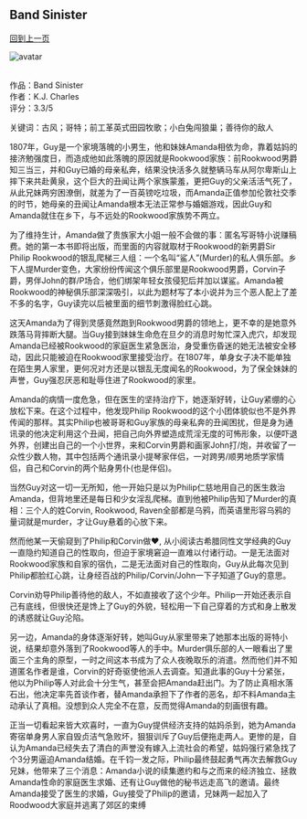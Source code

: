 ## Band Sinister
[回到上一页](https://boheme13.github.io/Reviews/)  &nbsp;&nbsp;

![avatar](https://m.media-amazon.com/images/I/51AGjaMqTCL._SL500_.jpg)
<br>
<br>

作品：Band Sinister<br>
作者：K.J. Charles<br>
评分：3.3/5<br>

关键词：古风；哥特；前工革英式田园牧歌；小白兔闯狼巢；善待你的敌人

1807年，Guy是一个家境落魄的小男生，他和妹妹Amanda相依为命，靠着姑妈的接济勉强度日，而造成他如此落魄的原因就是Rookwood家族：前Rookwood男爵知三当三，并和Guy已婚的母亲私奔，结果没快活多久就整辆马车从阿尔卑斯山上摔下来共赴黄泉，这个巨大的丑闻让两个家族蒙羞，更把Guy的父亲活活气死了，从此兄妹两穷困潦倒，就差为了一百英镑吃垃圾，而Amanda正值参加伦敦社交季的时节，她母亲的丑闻让Amanda根本无法正常参与婚姻游戏，因此Guy和Amanda就住在乡下，与不远处的Rookwood家族势不两立。

为了维持生计，Amanda做了贵族家大小姐一般不会做的事：匿名写哥特小说赚稿费。她的第一本书即将出版，而里面的内容就取材于Rookwood的新男爵Sir Philip Rookwood的银乱爬梯三人组：一个名叫“鲨人”(Murder)的私人俱乐部。乡下人提Murder变色，大家纷纷传闻这个俱乐部里是Rookwood男爵，Corvin子爵，男伴John的群/P场合，他们绑架年轻女孩侵犯后并加以谋鲨。Amanda被Rookwood的神秘俱乐部深深吸引，以此为题材写了本小说并为三个恶人配上了差不多的名字，Guy读完以后被里面的细节刺激得脸红心跳。

这天Amanda为了得到灵感竟然跑到Rookwood男爵的领地上，更不幸的是她意外跌落马背摔断大腿。当Guy接到妹妹生命危在旦夕的消息时匆忙深入虎穴，却发现Amanda已经被Rookwood的家庭医生紧急医治，身受重伤昏迷的她无法被安全移动，因此只能被迫在Rookwood家里接受治疗。在1807年，单身女子决不能单独在陌生男人家里，更何况对方还是以银乱无度闻名的Rookwood，为了保全妹妹的声誉，Guy强忍厌恶和耻辱住进了Rookwood的家里。

Amanda的病情一度危急，但在医生的坚持治疗下，她逐渐好转，让Guy紧绷的心放松下来。在这个过程中，他发现Philip Rookwood的这个小团体貌似也不是外界传闻的那样。其实Philip也被哥哥和Guy家族的母亲私奔的丑闻困扰，但是身为通讯录的他决定利用这个丑闻，把自己向外界塑造成荒淫无度的可怖形象，以便吓退外界，创建出自己的一个小世界，来和Corvin男爵和画家John打/炮，并收留了一众性少数人物，其中包括两个通讯录小提琴家伴侣，一对跨男/顺男地质学家情侣，自己和Corvin的两个贴身男仆(也是伴侣)。

当然Guy对这一切一无所知，他一开始只是以为Philip仁慈地用自己的医生救治Amanda，但背地里还是每日和少女淫乱爬梯。直到他被Philip告知了Murder的真相：三个人的姓Corvin, Rookwood, Raven全部都是乌鸦，而英语里形容乌鸦的量词就是murder，才让Guy悬着的心放下来。

然而他某一天偷窥到了Philip和Corvin做❤️, 从小阅读古希腊同性文学经典的Guy一直隐约知道自己的性取向，但迫于家境窘迫一直难以付诸行动。一是无法面对Rookwood家族和自家的宿仇，二是无法面对自己的性取向，Guy从此每次见到Philip都脸红心跳，让身经百战的Philip/Corvin/John一下子知道了Guy的意思。

Corvin劝导Philip善待他的敌人，不如直接收了这个少年。Philip一开始还表示自己有底线，但很快还是馋上了Guy的外貌，轻松用一下自己穿着的方式和身上散发的诱惑就让Guy沦陷。

另一边，Amanda的身体逐渐好转，她叫Guy从家里带来了她那本出版的哥特小说，结果却意外落到了Rookwood等人的手中。Murder俱乐部的人一眼看出了里面三个主角的原型，一时之间这本书成为了众人夜晚取乐的消遣。然而他们并不知道匿名作者是谁，Corvin的好奇驱使他派人去调查。知道此事的Guy十分紧张，他以为Philip等人对此会十分生气，甚至会把Amanda赶出门。为了防止真相水落石出，他决定率先首谈作者，替Amanda承担下了作者的恶名，却不料Amanda主动承认了真相。没想到众人完全不在意，反而觉得Amanda的刻画很有趣。

正当一切看起来皆大欢喜时，一直为Guy提供经济支持的姑妈杀到，她为Amanda寄宿单身男人家自毁贞洁气急败坏，狠狠训斥了Guy后便拖走两人。更惨的是，自认为Amanda已经失去了清白的声誉没有嫁入上流社会的希望，姑妈强行紧急找了个3分男逼迫Amanda结婚。在千钧一发之际，Philip最终鼓起勇气再次去解救Guy兄妹，他带来了三个消息：Amanda小说的续集邀约和与之而来的经济独立、拯救Amanda性命的家庭医生求婚、还有让Guy做他的秘书远走高飞的邀请。最终Amanda接受了医生的求婚，Guy接受了Philip的邀请，兄妹两一起加入了Roodwood大家庭并逃离了郊区的束缚